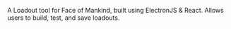 A Loadout tool for Face of Mankind, built using ElectronJS & React. Allows users to build, test, and save loadouts.